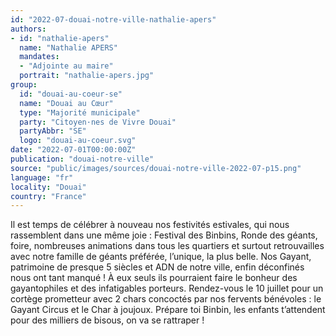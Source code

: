 ```yaml
---
id: "2022-07-douai-notre-ville-nathalie-apers"
authors:
- id: "nathalie-apers"
  name: "Nathalie APERS"
  mandates: 
  - "Adjointe au maire"
  portrait: "nathalie-apers.jpg"
group:
  id: "douai-au-coeur-se"
  name: "Douai au Cœur"
  type: "Majorité municipale"
  party: "Citoyen·nes de Vivre Douai"
  partyAbbr: "SE"
  logo: "douai-au-coeur.svg"
date: "2022-07-01T00:00:00Z"
publication: "douai-notre-ville"
source: "public/images/sources/douai-notre-ville-2022-07-p15.png"
language: "fr"
locality: "Douai"
country: "France"
---
```


Il est temps de célébrer à nouveau nos festivités estivales, qui nous rassemblent dans une même joie : Festival des Binbins, Ronde des géants, foire, nombreuses animations dans tous les quartiers et surtout retrouvailles avec notre famille de géants préférée, l’unique, la plus belle. Nos Gayant, patrimoine de presque 5 siècles et ADN de notre ville, enfin déconfinés nous ont tant manqué ! À eux seuls ils pourraient faire le bonheur des gayantophiles et des infatigables porteurs. Rendez-vous le 10 juillet pour un cortège prometteur avec 2 chars concoctés par nos fervents bénévoles : le Gayant Circus et le Char à joujoux. Prépare toi Binbin, les enfants t’attendent pour des milliers de bisous, on va se rattraper !
